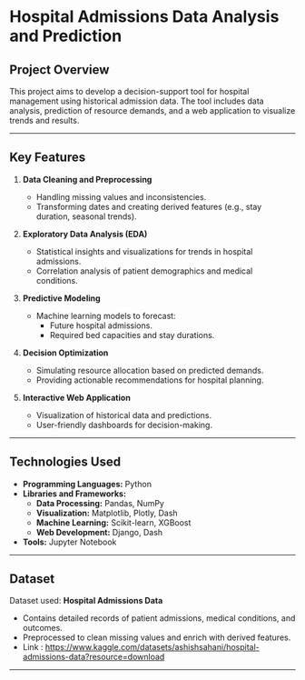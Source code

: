 # **Hospital Admissions Data Analysis and Prediction**  

## **Project Overview**  
This project aims to develop a decision-support tool for hospital management using historical admission data. The tool includes data analysis, prediction of resource demands, and a web application to visualize trends and results.  

---

## **Key Features**  
1. **Data Cleaning and Preprocessing**  
   - Handling missing values and inconsistencies.  
   - Transforming dates and creating derived features (e.g., stay duration, seasonal trends).  

2. **Exploratory Data Analysis (EDA)**  
   - Statistical insights and visualizations for trends in hospital admissions.  
   - Correlation analysis of patient demographics and medical conditions.  

3. **Predictive Modeling**  
   - Machine learning models to forecast:  
     - Future hospital admissions.  
     - Required bed capacities and stay durations.  

4. **Decision Optimization**  
   - Simulating resource allocation based on predicted demands.  
   - Providing actionable recommendations for hospital planning.  

5. **Interactive Web Application**  
   - Visualization of historical data and predictions.  
   - User-friendly dashboards for decision-making.

---

## **Technologies Used**  
- **Programming Languages:** Python  
- **Libraries and Frameworks:**  
  - **Data Processing:** Pandas, NumPy  
  - **Visualization:** Matplotlib, Plotly, Dash  
  - **Machine Learning:** Scikit-learn, XGBoost  
  - **Web Development:** Django, Dash  
- **Tools:** Jupyter Notebook  

---

## **Dataset**  
Dataset used: **Hospital Admissions Data**  
- Contains detailed records of patient admissions, medical conditions, and outcomes.  
- Preprocessed to clean missing values and enrich with derived features. 
- Link : https://www.kaggle.com/datasets/ashishsahani/hospital-admissions-data?resource=download 

---


